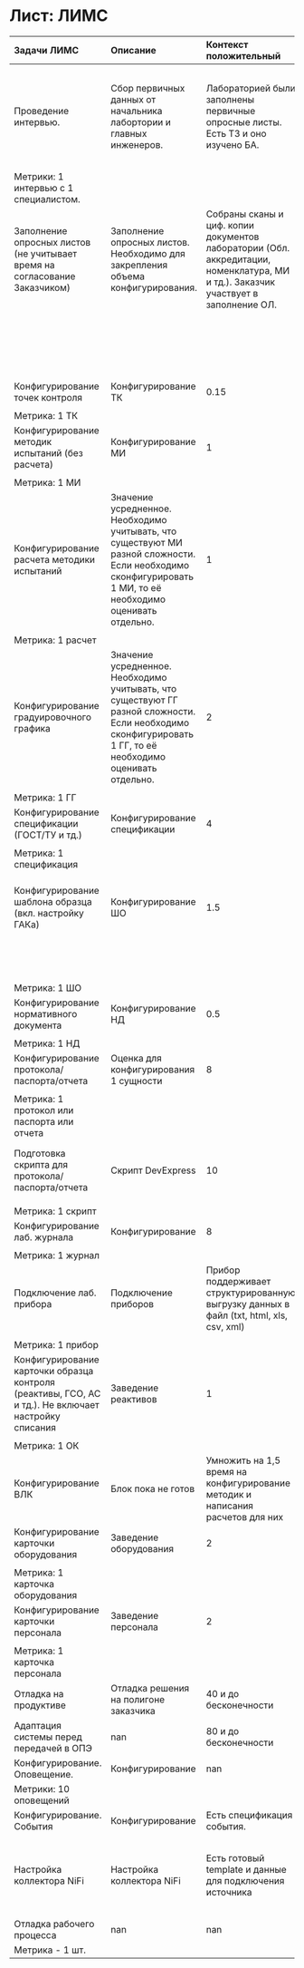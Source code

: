 # Лист: ЛИМС

| Задачи ЛИМС                                                                                          | Описание                                                                                                                                                    | Контекст положительный                                                                                                             |   Трудоемкость, чел/час | Контекст негативный                                                        | Трудоемкость, чел/час.1                                                                       | Пресейл                                                             | Усредненный    | Unnamed: 8             |   Unnamed: 9 |   Unnamed: 10 | Unnamed: 11                       |
|:-----------------------------------------------------------------------------------------------------|:------------------------------------------------------------------------------------------------------------------------------------------------------------|:-----------------------------------------------------------------------------------------------------------------------------------|------------------------:|:---------------------------------------------------------------------------|:----------------------------------------------------------------------------------------------|:--------------------------------------------------------------------|:---------------|:-----------------------|-------------:|--------------:|:----------------------------------|
| Проведение интервью.                                                                                 | Сбор первичных данных от начальника лабортории и главных инженеров.                                                                                         | Лабораторией были заполнены первичные опросные листы. Есть ТЗ и оно изучено БА.                                                    |                       2 | Проведение интервью без подготовки                                         | Вводная встреча на 1 час + время ожидания первичных документов + 3 часа (2 встречи по 2 часа) | nan                                                                 | 4 часа         | nan                    |          nan |           nan | Зависит от стабильности платформы |
| Метрики: 1 интервью с 1 специалистом.                                                                |                                                                                                                                                             |                                                                                                                                    |                         |                                                                            |                                                                                               |                                                                     |                |                        |              |               |                                   |
| Заполнение опросных листов (не учитывает время на согласование Заказчиком)                           | Заполнение опросных листов. Необходимо для закрепления объема конфигурирования.                                                                             | Собраны сканы и циф. копии документов лаборатории (Обл. аккредитации, номенклатура, МИ и тд.). Заказчик участвует в заполнение ОЛ. |                      40 | Опросные листы заполняются без участия заказчика                           | 80 (календарный план задачи очень зависит от качества обратной связи заказчика).              | Коррелируется на масштаб предприятия.                               | 70             | Верхнеуровневая оценка |          nan |           nan | nan                               |
|                                                                                                      |                                                                                                                                                             |                                                                                                                                    |                         |                                                                            |                                                                                               | Маленькая лаборатория  - 40                                         |                |                        |              |               |                                   |
|                                                                                                      |                                                                                                                                                             |                                                                                                                                    |                         |                                                                            |                                                                                               | Средняя - 60                                                        |                |                        |              |               |                                   |
|                                                                                                      |                                                                                                                                                             |                                                                                                                                    |                         |                                                                            |                                                                                               | Большая - 80                                                        |                |                        |              |               |                                   |
| Конфигурирование  точек контроля                                                                     | Конфигурирование ТК                                                                                                                                         | 0.15                                                                                                                               |                     nan | nan                                                                        | nan                                                                                           | nan                                                                 | nan            | nan                    |          nan |           nan | nan                               |
|                                                                                                      |                                                                                                                                                             |                                                                                                                                    |                         |                                                                            |                                                                                               |                                                                     |                |                        |              |               |                                   |
| Метрика: 1 ТК                                                                                        |                                                                                                                                                             |                                                                                                                                    |                         |                                                                            |                                                                                               |                                                                     |                |                        |              |               |                                   |
| Конфигурирование методик испытаний (без расчета)                                                     | Конфигурирование МИ                                                                                                                                         | 1                                                                                                                                  |                     nan | nan                                                                        | nan                                                                                           | nan                                                                 | nan            | nan                    |          nan |           nan | nan                               |
|                                                                                                      |                                                                                                                                                             |                                                                                                                                    |                         |                                                                            |                                                                                               |                                                                     |                |                        |              |               |                                   |
| Метрика: 1 МИ                                                                                        |                                                                                                                                                             |                                                                                                                                    |                         |                                                                            |                                                                                               |                                                                     |                |                        |              |               |                                   |
| Конфигурирование расчета методики испытаний                                                          | Значение усредненное. Необходимо учитывать, что существуют МИ разной сложности. Если необходимо сконфигурировать 1 МИ, то её необходимо оценивать отдельно. | 1                                                                                                                                  |                     nan | nan                                                                        | nan                                                                                           | nan                                                                 | nan            | nan                    |          nan |           nan | nan                               |
|                                                                                                      |                                                                                                                                                             |                                                                                                                                    |                         |                                                                            |                                                                                               |                                                                     |                |                        |              |               |                                   |
| Метрика: 1 расчет                                                                                    |                                                                                                                                                             |                                                                                                                                    |                         |                                                                            |                                                                                               |                                                                     |                |                        |              |               |                                   |
| Конфигурирование градуировочного графика                                                             | Значение усредненное. Необходимо учитывать, что существуют ГГ разной сложности. Если необходимо сконфигурировать 1 ГГ, то её необходимо оценивать отдельно. | 2                                                                                                                                  |                     nan | nan                                                                        | nan                                                                                           | nan                                                                 | nan            | nan                    |          nan |           nan | nan                               |
|                                                                                                      |                                                                                                                                                             |                                                                                                                                    |                         |                                                                            |                                                                                               |                                                                     |                |                        |              |               |                                   |
| Метрика: 1 ГГ                                                                                        |                                                                                                                                                             |                                                                                                                                    |                         |                                                                            |                                                                                               |                                                                     |                |                        |              |               |                                   |
| Конфигурирование спецификации (ГОСТ/ТУ и тд.)                                                        | Конфигурирование спецификации                                                                                                                               | 4                                                                                                                                  |                     nan | nan                                                                        | nan                                                                                           | nan                                                                 | nan            | nan                    |          nan |           nan | nan                               |
|                                                                                                      |                                                                                                                                                             |                                                                                                                                    |                         |                                                                            |                                                                                               |                                                                     |                |                        |              |               |                                   |
| Метрика: 1 спецификация                                                                              |                                                                                                                                                             |                                                                                                                                    |                         |                                                                            |                                                                                               |                                                                     |                |                        |              |               |                                   |
| Конфигурирование шаблона образца (вкл. настройку ГАКа)                                               | Конфигурирование ШО                                                                                                                                         | 1.5                                                                                                                                |                     nan | nan                                                                        | nan                                                                                           | Сколько продуктов * 2, сколько спецификаций*2 - готовая продукция.  | nan            | nan                    |          nan |           nan | nan                               |
|                                                                                                      |                                                                                                                                                             |                                                                                                                                    |                         |                                                                            |                                                                                               | Сколько испытаний. Подумать                                         |                |                        |              |               |                                   |
| Метрика: 1 ШО                                                                                        |                                                                                                                                                             |                                                                                                                                    |                         |                                                                            |                                                                                               |                                                                     |                |                        |              |               |                                   |
| Конфигурирование нормативного документа                                                              | Конфигурирование НД                                                                                                                                         | 0.5                                                                                                                                |                     nan | nan                                                                        | nan                                                                                           | nan                                                                 | nan            | nan                    |          nan |           nan | nan                               |
|                                                                                                      |                                                                                                                                                             |                                                                                                                                    |                         |                                                                            |                                                                                               |                                                                     |                |                        |              |               |                                   |
| Метрика: 1 НД                                                                                        |                                                                                                                                                             |                                                                                                                                    |                         |                                                                            |                                                                                               |                                                                     |                |                        |              |               |                                   |
| Конфигурирование протокола/паспорта/отчета                                                           | Оценка для конфигурирования 1 сущности                                                                                                                      | 8                                                                                                                                  |                     nan | nan                                                                        | nan                                                                                           | nan                                                                 | nan            | nan                    |          nan |           nan | nan                               |
|                                                                                                      |                                                                                                                                                             |                                                                                                                                    |                         |                                                                            |                                                                                               |                                                                     |                |                        |              |               |                                   |
| Метрика: 1 протокол или паспорта или отчета                                                          |                                                                                                                                                             |                                                                                                                                    |                         |                                                                            |                                                                                               |                                                                     |                |                        |              |               |                                   |
| Подготовка скрипта для протокола/паспорта/отчета                                                     | Скрипт DevExpress                                                                                                                                           | 10                                                                                                                                 |                     nan | nan                                                                        | nan                                                                                           | Вывести паспорт в отдельную строку - 16 часов.                      | nan            | nan                    |          nan |           nan | nan                               |
|                                                                                                      |                                                                                                                                                             |                                                                                                                                    |                         |                                                                            |                                                                                               |                                                                     |                |                        |              |               |                                   |
| Метрика: 1 скрипт                                                                                    |                                                                                                                                                             |                                                                                                                                    |                         |                                                                            |                                                                                               |                                                                     |                |                        |              |               |                                   |
| Конфигурирование лаб. журнала                                                                        | Конфигурирование                                                                                                                                            | 8                                                                                                                                  |                     nan | nan                                                                        | nan                                                                                           | nan                                                                 | nan            | nan                    |          nan |           nan | nan                               |
|                                                                                                      |                                                                                                                                                             |                                                                                                                                    |                         |                                                                            |                                                                                               |                                                                     |                |                        |              |               |                                   |
| Метрика: 1 журнал                                                                                    |                                                                                                                                                             |                                                                                                                                    |                         |                                                                            |                                                                                               |                                                                     |                |                        |              |               |                                   |
| Подключение лаб. прибора                                                                             | Подключение приборов                                                                                                                                        | Прибор поддерживает структурированную выгрузку данных в файл (txt,  html, xls, csv, xml)                                           |                       8 | Подключение через RS232.                                                   | 20                                                                                            | Если RS232, то нужна МОХА и "руки" на производстве.                 | nan            | nan                    |          nan |           nan | nan                               |
|                                                                                                      |                                                                                                                                                             |                                                                                                                                    |                         |                                                                            |                                                                                               |                                                                     |                |                        |              |               |                                   |
| Метрика: 1 прибор                                                                                    |                                                                                                                                                             |                                                                                                                                    |                         |                                                                            |                                                                                               |                                                                     |                |                        |              |               |                                   |
| Конфигурирование карточки образца контроля (реактивы, ГСО, АС и тд.). Не включает настройку списания | Заведение реактивов                                                                                                                                         | 1                                                                                                                                  |                     nan | nan                                                                        | nan                                                                                           | nan                                                                 | nan            | nan                    |          nan |           nan | nan                               |
|                                                                                                      |                                                                                                                                                             |                                                                                                                                    |                         |                                                                            |                                                                                               |                                                                     |                |                        |              |               |                                   |
| Метрика: 1 ОК                                                                                        |                                                                                                                                                             |                                                                                                                                    |                         |                                                                            |                                                                                               |                                                                     |                |                        |              |               |                                   |
| Конфигурирование ВЛК                                                                                 | Блок пока не готов                                                                                                                                          | Умножить на 1,5 время на конфигурирование методик и написания расчетов для них                                                     |                     nan | nan                                                                        | nan                                                                                           | nan                                                                 | nan            | nan                    |          nan |           nan | nan                               |
| Конфигурирование карточки оборудования                                                               | Заведение оборудования                                                                                                                                      | 2                                                                                                                                  |                     nan | nan                                                                        | nan                                                                                           | nan                                                                 | nan            | nan                    |          nan |           nan | nan                               |
|                                                                                                      |                                                                                                                                                             |                                                                                                                                    |                         |                                                                            |                                                                                               |                                                                     |                |                        |              |               |                                   |
| Метрика: 1 карточка оборудования                                                                     |                                                                                                                                                             |                                                                                                                                    |                         |                                                                            |                                                                                               |                                                                     |                |                        |              |               |                                   |
| Конфигурирование карточки персонала                                                                  | Заведение персонала                                                                                                                                         | 2                                                                                                                                  |                     nan | nan                                                                        | nan                                                                                           | nan                                                                 | nan            | nan                    |          nan |           nan | nan                               |
|                                                                                                      |                                                                                                                                                             |                                                                                                                                    |                         |                                                                            |                                                                                               |                                                                     |                |                        |              |               |                                   |
| Метрика: 1 карточка персонала                                                                        |                                                                                                                                                             |                                                                                                                                    |                         |                                                                            |                                                                                               |                                                                     |                |                        |              |               |                                   |
| Отладка на продуктиве                                                                                | Отладка решения на полигоне заказчика                                                                                                                       | 40 и до бесконечности                                                                                                              |                     nan | nan                                                                        | nan                                                                                           | nan                                                                 | nan            | nan                    |          nan |           nan | nan                               |
| Адаптация системы перед передачей в ОПЭ                                                              | nan                                                                                                                                                         | 80 и до бесконечности                                                                                                              |                     nan | nan                                                                        | nan                                                                                           | nan                                                                 | nan            | nan                    |          nan |           nan | nan                               |
| Конфигурирование. Оповещение.                                                                        | Конфигурирование                                                                                                                                            | nan                                                                                                                                |                      10 | nan                                                                        | 16                                                                                            | nan                                                                 | nan            | nan                    |          nan |           nan | nan                               |
| Метрики: 10 оповещений                                                                               |                                                                                                                                                             |                                                                                                                                    |                         |                                                                            |                                                                                               |                                                                     |                |                        |              |               |                                   |
| Конфигурирование. События                                                                            | Конфигурирование                                                                                                                                            | Есть спецификация события.                                                                                                         |                       6 | nan                                                                        | 12                                                                                            | nan                                                                 | nan            | nan                    |          nan |           nan | nan                               |
| Настройка коллектора NiFi                                                                            | Настройка коллектора NiFi                                                                                                                                   | Есть готовый template и данные для подключения источника                                                                           |                       1 | Отсутствие готового template и данных для подключения источника (критично) | 40 (зависит от сложности сборки)                                                              | nan                                                                 | nan            | nan                    |          nan |           nan | nan                               |
| Отладка рабочего процесса                                                                            | nan                                                                                                                                                         | nan                                                                                                                                |                      16 | nan                                                                        | 40                                                                                            | nan                                                                 | nan            | nan                    |          nan |           nan | nan                               |
| Метрика - 1 шт.                                                                                      |                                                                                                                                                             |                                                                                                                                    |                         |                                                                            |                                                                                               |                                                                     |                |                        |              |               |                                   |